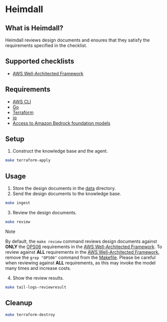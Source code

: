 # Heimdall

## What is Heimdall?

Heimdall reviews design documents and ensures that they satisfy the requirements specified in the checklist.

## Supported checklists

- [AWS Well-Architected Framework](https://docs.aws.amazon.com/wellarchitected/latest/framework/welcome.html)

## Requirements

- [AWS CLI](https://aws.amazon.com/cli/)
- [Go](https://go.dev/)
- [Terraform](https://developer.hashicorp.com/terraform)
- [jq](https://jqlang.org/)
- [Access to Amazon Bedrock foundation models](https://docs.aws.amazon.com/bedrock/latest/userguide/model-access-modify.html)

## Setup

1. Construct the knowledge base and the agent.

```bash
make terraform-apply
```

## Usage

1. Store the design documents in the [data](./data/) directory.
2. Send the design documents to the knowledge base.

```bash
make ingest
```

3. Review the design documents.

```bash
make review
```

> [!NOTE]
>
> By default, the `make review` command reviews design documents against **ONLY** the [OPS06](https://docs.aws.amazon.com/wellarchitected/latest/framework/ops-06.html) requirements in the [AWS Well-Architected Framework](https://docs.aws.amazon.com/wellarchitected/latest/framework/welcome.html).
> To review against **ALL** requirements in the [AWS Well-Architected Framework](https://docs.aws.amazon.com/wellarchitected/latest/framework/welcome.html), remove the `grep "OPS06"` command from the [Makefile](./Makefile).
> Please be careful when reviewing against **ALL** requirements, as this may invoke the model many times and increase costs.

4. Show the review results.

```bash
make tail-logs-reviewresult
```

## Cleanup

```bash
make terraform-destroy
```
